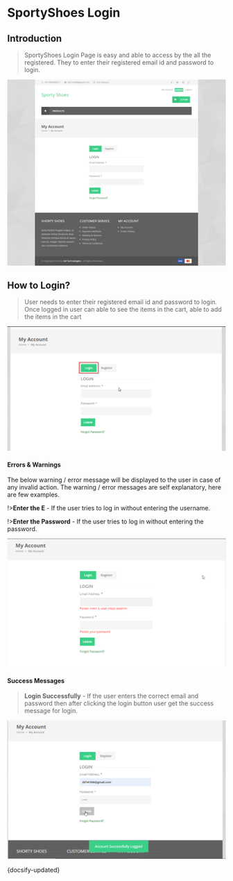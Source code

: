 # SportyShoes Login

## Introduction

> SportyShoes Login Page is easy and able to access by the all the registered. They to enter their registered email id and password to login.

![Img - LoginPage](../images/login-page.png "Login Page")


## How to Login?

> User needs to enter their registered email id and password to login. Once logged in user can able to see the items in the cart, able to add the items in the cart
 
![Img - Login Page Click](../images/login-page-click.png "Login Page Click")
 

#### Errors & Warnings

The below warning / error message will be displayed to the user in case of any invalid action.
The warning / error messages are self explanatory, here are few examples.

!>**Enter the E**
	- If the user tries to log in without entering the username.
	
!>**Enter the Password**
	- If the user tries to log in without entering the password.
	
![Img - Login Page Validation](../images/login-page-errors.png "Login Page Validation")
   

#### Success Messages

>**Login Successfully**
	- If the user enters the correct email and password then after clicking the login button user get the success message for login.
	
![Img - Login Page Success](../images/login-page-success.png "Login Page Success")

{docsify-updated}



